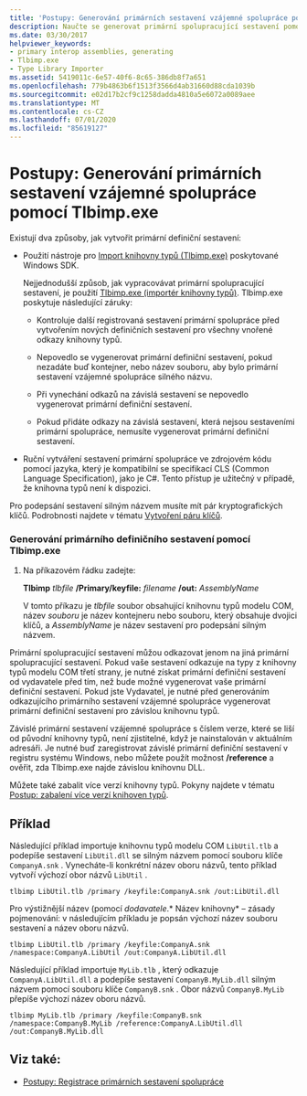 ```yaml
---
title: 'Postupy: Generování primárních sestavení vzájemné spolupráce pomocí Tlbimp.exe'
description: Naučte se generovat primární spolupracující sestavení pomocí nástroje pro import knihovny typů (Tlbimp.exe), který je k dispozici v Windows SDK.
ms.date: 03/30/2017
helpviewer_keywords:
- primary interop assemblies, generating
- Tlbimp.exe
- Type Library Importer
ms.assetid: 5419011c-6e57-40f6-8c65-386db8f7a651
ms.openlocfilehash: 779b4863b6f1513f3566d4ab31660d88cda1039b
ms.sourcegitcommit: e02d17b2cf9c1258dadda4810a5e6072a0089aee
ms.translationtype: MT
ms.contentlocale: cs-CZ
ms.lasthandoff: 07/01/2020
ms.locfileid: "85619127"
---
```

# <a name="how-to-generate-primary-interop-assemblies-using-tlbimpexe"></a>Postupy: Generování primárních sestavení vzájemné spolupráce pomocí Tlbimp.exe

Existují dva způsoby, jak vytvořit primární definiční sestavení:

- Použití nástroje pro [Import knihovny typů (Tlbimp.exe)](../tools/tlbimp-exe-type-library-importer.md) poskytované Windows SDK.

  Nejjednodušší způsob, jak vypracovávat primární spolupracující sestavení, je použití [Tlbimp.exe (importér knihovny typů)](../tools/tlbimp-exe-type-library-importer.md). Tlbimp.exe poskytuje následující záruky:

  - Kontroluje další registrovaná sestavení primární spolupráce před vytvořením nových definičních sestavení pro všechny vnořené odkazy knihovny typů.

  - Nepovedlo se vygenerovat primární definiční sestavení, pokud nezadáte buď kontejner, nebo název souboru, aby bylo primární sestavení vzájemné spolupráce silného názvu.

  - Při vynechání odkazů na závislá sestavení se nepovedlo vygenerovat primární definiční sestavení.

  - Pokud přidáte odkazy na závislá sestavení, která nejsou sestaveními primární spolupráce, nemusíte vygenerovat primární definiční sestavení.

- Ruční vytváření sestavení primární spolupráce ve zdrojovém kódu pomocí jazyka, který je kompatibilní se specifikací CLS (Common Language Specification), jako je C#. Tento přístup je užitečný v případě, že knihovna typů není k dispozici.

Pro podepsání sestavení silným názvem musíte mít pár kryptografických klíčů. Podrobnosti najdete v tématu [Vytvoření páru klíčů](../../standard/assembly/create-public-private-key-pair.md).

### <a name="to-generate-a-primary-interop-assembly-using-tlbimpexe"></a>Generování primárního definičního sestavení pomocí Tlbimp.exe

1. Na příkazovém řádku zadejte:

    **Tlbimp** *tlbfile*  **/Primary/keyfile:** *filename* **/out:** *AssemblyName*

    V tomto příkazu je *tlbfile* soubor obsahující knihovnu typů modelu COM, název *souboru* je název kontejneru nebo souboru, který obsahuje dvojici klíčů, a *AssemblyName* je název sestavení pro podepsání silným názvem.

Primární spolupracující sestavení můžou odkazovat jenom na jiná primární spolupracující sestavení. Pokud vaše sestavení odkazuje na typy z knihovny typů modelu COM třetí strany, je nutné získat primární definiční sestavení od vydavatele před tím, než bude možné vygenerovat vaše primární definiční sestavení. Pokud jste Vydavatel, je nutné před generováním odkazujícího primárního sestavení vzájemné spolupráce vygenerovat primární definiční sestavení pro závislou knihovnu typů.

Závislé primární sestavení vzájemné spolupráce s číslem verze, které se liší od původní knihovny typů, není zjistitelné, když je nainstalován v aktuálním adresáři. Je nutné buď zaregistrovat závislé primární definiční sestavení v registru systému Windows, nebo můžete použít možnost **/reference** a ověřit, zda Tlbimp.exe najde závislou knihovnu DLL.

Můžete také zabalit více verzí knihovny typů. Pokyny najdete v tématu [Postup: zabalení více verzí knihoven typů](https://docs.microsoft.com/previous-versions/dotnet/netframework-4.0/1565h6hc(v=vs.100)).

## <a name="example"></a>Příklad

Následující příklad importuje knihovnu typů modelu COM `LibUtil.tlb` a podepíše sestavení `LibUtil.dll` se silným názvem pomocí souboru klíče `CompanyA.snk` . Vynecháte-li konkrétní název oboru názvů, tento příklad vytvoří výchozí obor názvů `LibUtil` .

```console
tlbimp LibUtil.tlb /primary /keyfile:CompanyA.snk /out:LibUtil.dll
```

Pro výstižnější název (pomocí *dodavatele*.* Název knihovny* – zásady pojmenování: v následujícím příkladu je popsán výchozí název souboru sestavení a název oboru názvů.

```console
tlbimp LibUtil.tlb /primary /keyfile:CompanyA.snk /namespace:CompanyA.LibUtil /out:CompanyA.LibUtil.dll
```

Následující příklad importuje `MyLib.tlb` , který odkazuje `CompanyA.LibUtil.dll` a podepíše sestavení `CompanyB.MyLib.dll` silným názvem pomocí souboru klíče `CompanyB.snk` . Obor názvů `CompanyB.MyLib` přepíše výchozí název oboru názvů.

```console
tlbimp MyLib.tlb /primary /keyfile:CompanyB.snk /namespace:CompanyB.MyLib /reference:CompanyA.LibUtil.dll /out:CompanyB.MyLib.dll
```

## <a name="see-also"></a>Viz také:

- [Postupy: Registrace primárních sestavení spolupráce](how-to-register-primary-interop-assemblies.md)
